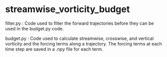 # streamwise_vorticity_budget

filter.py : 
Code used to filter the forward trajectories before they can be used in the budget.py code.

budget.py : 
Code used to calculate streamwise, crosswise, and vertical vorticity and the forcing terms along a trajectory. The forcing terms at each time step are saved in a .npy file for each term.
